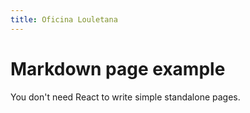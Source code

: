 ```yaml
---
title: Oficina Louletana
---
```


# Markdown page example

You don't need React to write simple standalone pages.
